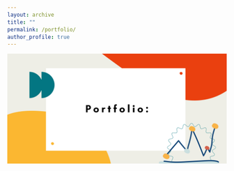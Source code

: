 ```yaml
---
layout: archive
title: ""
permalink: /portfolio/
author_profile: true
---
```


![portfolio banner](/images/Portfolio.png) 
